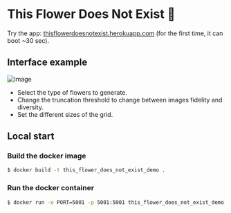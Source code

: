 # This Flower Does Not Exist 🌸

Try the app: [thisflowerdoesnotexist.herokuapp.com](https://thisflowerdoesnotexist.herokuapp.com) (for the first time, it can boot ~30 sec).


## Interface example

![image](https://i.imgur.com/TJMegnz.png)


- Select the type of flowers to generate.
- Change the truncation threshold to change between images fidelity and diversity. 
- Set the different sizes of the grid.


## Local start

### Build the docker image

```bash
$ docker build -t this_flower_does_not_exist_demo .
```

### Run the docker container

```bash
$ docker run -e PORT=5001 -p 5001:5001 this_flower_does_not_exist_demo
```